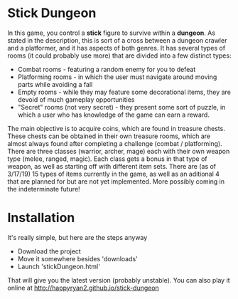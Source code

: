 # Stick Dungeon
In this game, you control a **stick** figure to survive within a **dungeon**. As stated in the description, this is sort of a cross between a dungeon crawler and a platformer, and it has aspects of both genres. It has several types of rooms (it could probably use more) that are divided into a few distinct types:
* Combat rooms - featuring a random enemy for you to defeat
* Platforming rooms - in which the user must navigate around moving parts while avoiding a fall
* Empty rooms - while they may feature some decorational items, they are devoid of much gameplay opportunities
* "Secret" rooms (not very secret) - they present some sort of puzzle, in which a user who has knowledge of the game can earn a reward.

The main objective is to acquire coins, which are found in treasure chests. These chests can be obtained in their own treasure rooms, which are almost always found after completing a challenge (combat / platforming).
There are three classes (warrior, archer, mage) each with their own weapon type (melee, ranged, magic). Each class gets a bonus in that type of weapon, as well as starting off with different item sets.
There are (as of 3/17/19) 15 types of items currently in the game, as well as an aditional 4 that are planned for but are not yet implemented. More possibly coming in the indeterminate future!
# Installation
It's really simple, but here are the steps anyway
* Download the project
* Move it somewhere besides 'downloads'
* Launch 'stickDungeon.html'

That will give you the latest version (probably unstable). You can also play it online at http://happyryan2.github.io/stick-dungeon

